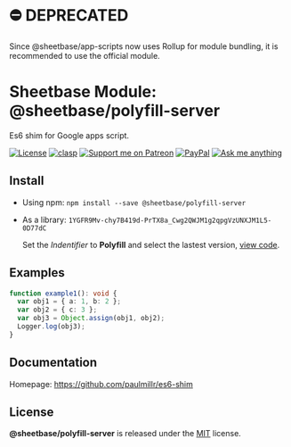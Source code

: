 # ⛔️ DEPRECATED

Since @sheetbase/app-scripts now uses Rollup for module bundling, it is recommended to use the official module.

# Sheetbase Module: @sheetbase/polyfill-server

Es6 shim for Google apps script.

<!-- <block:header> -->

[![License][license_badge]][license_url] [![clasp][clasp_badge]][clasp_url] [![Support me on Patreon][patreon_badge]][patreon_url] [![PayPal][paypal_donate_badge]][paypal_donate_url] [![Ask me anything][ask_me_badge]][ask_me_url]

<!-- </block:header> -->

## Install

- Using npm: `npm install --save @sheetbase/polyfill-server`

- As a library: `1YGFR9Mv-chy7B419d-PrTX8a_Cwg2QWJM1g2qpgVzUNXJM1L5-0D77dC`

  Set the _Indentifier_ to **Polyfill** and select the lastest version, [view code](https://script.google.com/d/1YGFR9Mv-chy7B419d-PrTX8a_Cwg2QWJM1g2qpgVzUNXJM1L5-0D77dC/edit?usp=sharing).

## Examples

```ts
function example1(): void {
  var obj1 = { a: 1, b: 2 };
  var obj2 = { c: 3 };
  var obj3 = Object.assign(obj1, obj2);
  Logger.log(obj3);
}
```

## Documentation

Homepage: https://github.com/paulmillr/es6-shim

## License

**@sheetbase/polyfill-server** is released under the [MIT](https://github.com/sheetbase/module-polyfill-server/blob/master/LICENSE) license.

<!-- <block:footer> -->

[license_badge]: https://img.shields.io/github/license/mashape/apistatus.svg
[license_url]: https://github.com/sheetbase/module-polyfill-server/blob/master/LICENSE
[clasp_badge]: https://img.shields.io/badge/built%20with-clasp-4285f4.svg
[clasp_url]: https://github.com/google/clasp
[patreon_badge]: https://ionicabizau.github.io/badges/patreon.svg
[patreon_url]: https://www.patreon.com/lamnhan
[paypal_donate_badge]: https://ionicabizau.github.io/badges/paypal_donate.svg
[paypal_donate_url]: https://www.paypal.me/lamnhan
[ask_me_badge]: https://img.shields.io/badge/ask/me-anything-1abc9c.svg
[ask_me_url]: https://m.me/sheetbase

<!-- </block:footer> -->
